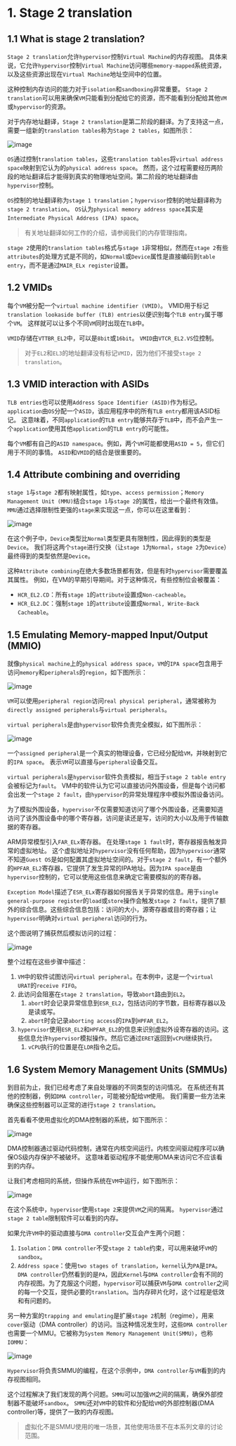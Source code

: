 # 1. Stage 2 translation

## 1.1 What is stage 2 translation?

`Stage 2 translation`允许`hypervisor`控制`Virtual Machine`的内存视图。
具体来说，它允许`hypervisor`控制`Virtual Machine`访问哪些`memory-mapped`系统资源，以及这些资源出现在`Virtual Machine`地址空间中的位置。

这种控制内存访问的能力对于`isolation`和`sandboxing`非常重要。
`Stage 2 translation`可以用来确保`VM`只能看到分配给它的资源，而不能看到分配给其他`VM`或`hypervisor`的资源。

对于内存地址翻译，`Stage 2 translation`是第二阶段的翻译。为了支持这一点，需要一组新的`translation tables`称为`Stage 2 tables`，如图所示：

![image](./Images/0x1.png)

`OS`通过控制`translation tables`，这些`translation tables`将`virtual address space`映射到它认为的`physical address space`。
然而，这个过程需要经历两阶段的地址翻译后才能得到真实的物理地址空间。第二阶段的地址翻译由`hypervisor`控制。

`OS`控制的地址翻译称为`stage 1 translation`；`hypervisor`控制的地址翻译称为`stage 2 translation`。
`OS`认为`physical memory address space`其实是`Intermediate Physical Address (IPA) space`。

> 有关地址翻译如何工作的介绍，请参阅我们的内存管理指南。

`stage 2`使用的`translation tables`格式与`stage 1`非常相似，然而在`stage 2`有些`attributes`的处理方式是不同的，如`Normal`或`Device`属性是直接编码到`table entry`，而不是通过`MAIR_ELx register`设置。

## 1.2 VMIDs

每个`VM`被分配一个`virtual machine identifier (VMID)`。
VMID用于标记`translation lookaside buffer (TLB) entries`以便识别每个`TLB entry`属于哪个`VM`。
这样就可以让多个不同`VM`同时出现在`TLB`中。

`VMID`存储在`VTTBR_EL2`中，可以是`8bit`或`16bit`。
`VMID`由`VTCR_EL2.VS`位控制。

> 对于`EL2`和`EL3`的地址翻译没有标记`VMID`，因为他们不接受`stage 2 translation`。

## 1.3 VMID interaction with ASIDs

`TLB entries`也可以使用`Address Space Identifier (ASID)`作为标记。
`application`由`OS`分配一个`ASID`，该应用程序中的所有`TLB entry`都用该ASID标记。
这意味着，不同`application`的`TLB entry`能够共存于`TLB`中，而不会产生一个`application`使用其他`application`的`TLB entry`的可能性。

每个`VM`都有自己的`ASID namespace`。例如，两个`VM`可能都使用`ASID = 5`，但它们用于不同的事情。
`ASID`和`VMID`的结合是很重要的。

## 1.4 Attribute combining and overriding

`stage 1`与`stage 2`都有映射属性，如`type`、`access permission`；`Memory Management Unit (MMU)`结合`stage 1`与`stage 2`的属性，给出一个最终有效值。
`MMU`通过选择限制性更强的`stage`来实现这一点，你可以在这里看到：

![image](./Images/0x2.png)

在这个例子中，`Device`类型比`Normal`类型更具有限制性，因此得到的类型是`Device`。
我们将这两个`stage`进行交换（让`stage 1`为`Normal`，`stage 2`为`Device`）最终得到的类型依然是`Device`。

这种`Attribute combining`在绝大多数场景都有效，但是有时`hypervisor`需要覆盖其属性。
例如，在VM的早期引导期间。对于这种情况，有些控制位会被覆盖：
- `HCR_EL2.CD`：所有`stage 1`的`attribute`设置成`Non-cacheable`。
- `HCR_EL2.DC`：强制`stage 1`的`attribute`设置成`Normal, Write-Back Cacheable`。

## 1.5 Emulating Memory-mapped Input/Output (MMIO)

就像`physical machine`上的`physical address space`，`VM`的`IPA space`包含用于访问`memory`和`peripherals`的`region`，如下图所示：

![image](./Images/0x3.png)

`VM`可以使用`peripheral region`访问`real physical peripheral`，通常被称为`directly assigned peripherals`与`virtual peripherals`。

`virtual peripherals`是由`hypervisor`软件负责完全模拟，如下图所示：

![image](./Images/0x4.png)

一个`assigned peripheral`是一个真实的物理设备，它已经分配给`VM`，并映射到它的`IPA space`。
表示`VM`可以直接与`peripheral`设备交互。

`virtual peripherals`是`hypervisor`软件负责模拟，相当于`stage 2 table entry`会被标记为`fault`。
VM中的软件认为它可以直接访问外围设备，但是每个访问都会出发一个`stage 2 fault`，由`hypervisor`的异常处理程序中模拟外围设备访问。

为了模拟外围设备，`hypervisor`不仅需要知道访问了哪个外围设备，还需要知道访问了该外围设备中的哪个寄存器，访问是读还是写，访问的大小以及用于传输数据的寄存器。

ARM异常模型引入`FAR_ELx`寄存器。 在处理`stage 1 fault`时，寄存器报告触发异常的虚拟地址。
这个虚拟地址对`hypervisor`没有任何帮助，因为`hypervisor`通常不知道`Guest OS`是如何配置其虚拟地址空间的。对于`stage 2 fault`，有一个额外的`HPFAR_EL2`寄存器，它提供了发生异常的IPA地址。因为`IPA space`是由`hypervisor`控制的，它可以使用这些信息来确定它需要模拟的的寄存器。

`Exception Model`描述了`ESR_ELx`寄存器如何报告关于异常的信息。用于`single general-purpose register`的`load`或`store`操作会触发`stage 2 fault`，提供了额外的综合信息。这些综合信息包括：访问的大小，源寄存器或目的寄存器；让`hypervisor`明确对`virtual peripheral`访问的行为。

这个图说明了捕获然后模拟访问的过程：

![image](./Images/0x5.png)

整个过程在这些步骤中描述：
1. `VM`中的软件试图访问`virtual peripheral`。在本例中，这是一个`virtual URAT`的`receive FIFO`。
2. 此访问会阻塞在`stage 2 translation`，导致`abort`路由到`EL2`。
    1. `abort`时会记录异常信息到`ESR_EL2`，包括访问的字节数，目标寄存器以及是读或写。
    2. `abort`时会记录`aborting access`的`IPA`到`HPFAR_EL2`。
3. `hypervisor`使用`ESR_EL2`和`HPFAR_EL2`的信息来识别虚拟外设寄存器的访问。这些信息允许`hypervisor`模拟操作。然后它通过`ERET`返回到`vCPU`继续执行。
    1. `vCPU`执行的位置是在`LDR`指令之后。

## 1.6 System Memory Management Units (SMMUs)

到目前为止，我们已经考虑了来自处理器的不同类型的访问情况。
在系统还有其他的控制器，例如`DMA controller`，可能被分配给`VM`使用。
我们需要一些方法来确保这些控制器可以正常的进行`stage 2 translation`。

首先看看不使用虚拟化的DMA控制器的系统，如下图所示：

![image](./Images/0x6.png)

DMA控制器通过驱动代码控制，通常在内核空间运行。内核空间驱动程序可以确保OS级内存保护不被破坏。
这意味着驱动程序不能使用DMA来访问它不应该看到的内存。

让我们考虑相同的系统，但操作系统在`VM`中运行，如下图所示：

![image](./Images/0x7.png)

在这个系统中，`hypervisor`使用`stage 2`来提供`VM`之间的隔离。
`hypervisor`通过`stage 2 table`限制软件可以看到的内存。

如果允许`VM`中的驱动直接与`DMA controller`交互会产生两个问题：
1. `Isolation`：`DMA controller`不受`stage 2 table`约束，可以用来破坏`VM`的`sandbox`。
2. `Address space`：使用`two stages of translation`，`kernel`认为`PA`是`IPA`。`DMA controller`仍然看到的是`PA`，因此`Kernel`与`DMA controller`会有不同的内存视图。为了克服这个问题，`hypervisor`可以捕获`VM`与`DMA controller`之间的每一个交互，提供必要的`translation`。当内存碎片化时，这个过程是低效和有问题的。


另一种方案的`trapping and emulating`是扩展`stage 2`机制（regime），用来`cover`驱动（DMA controller）的访问。当这种情况发生时，这些`DMA controller`也需要一个MMU。它被称为`System Memory Management Unit(SMMU)`，也称`IOMMU`：

![image](./Images/0x8.png)

`Hypervisor`将负责SMMU的编程，在这个示例中，`DMA controller`与`VM`看到的内存视图相同。

这个过程解决了我们发现的两个问题。`SMMU`可以加强`VM`之间的隔离，确保外部控制器不能破坏`sandbox`。
`SMMU`还对`VM`中的软件和分配给`VM`的外部控制器(DMA controller)等，提供了一致的内存视图。

> 虚拟化不是SMMU使用的唯一场景，其他使用场景不在本系列文章的讨论范围。


